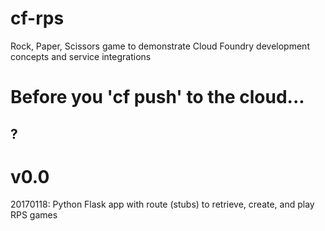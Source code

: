 # cf-rps
Rock, Paper, Scissors game to demonstrate Cloud Foundry development concepts and service integrations

# Before you 'cf push' to the cloud...
## ?

# v0.0
20170118: Python Flask app with route (stubs) to retrieve, create, and play RPS games
